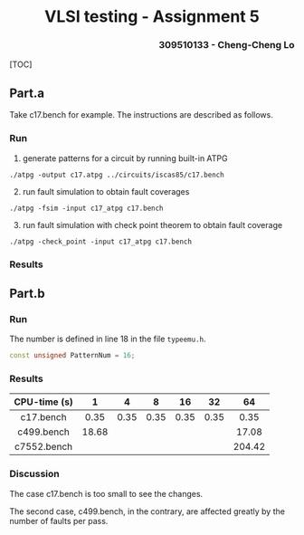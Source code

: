<h1 align=center> VLSI testing - Assignment 5 </h1>

<h3 align="right"> 309510133 - Cheng-Cheng Lo </h3>

[TOC]

## Part.a

Take c17.bench for example. The instructions are described as follows.

### Run

1. generate patterns for a circuit by running built-in ATPG

```
./atpg -output c17.atpg ../circuits/iscas85/c17.bench
```

2. run fault simulation to obtain fault coverages

```
./atpg -fsim -input c17_atpg c17.bench 
```

3. run fault simulation with check point theorem to obtain fault coverage

```
./atpg -check_point -input c17_atpg c17.bench 
```

### Results





## Part.b

### Run

The number is defined in line 18 in the file `typeemu.h`.

```c++
const unsigned PatternNum = 16;
```



### Results

| CPU-time (s) |   1   |  4   |  8   |  16  |  32  |   64   |
| :----------: | :---: | :--: | :--: | :--: | :--: | :----: |
|  c17.bench   | 0.35  | 0.35 | 0.35 | 0.35 | 0.35 |  0.35  |
|  c499.bench  | 18.68 |      |      |      |      | 17.08  |
| c7552.bench  |       |      |      |      |      | 204.42 |

### Discussion

The case c17.bench is too small to see the changes.

The second case, c499.bench, in the contrary, are affected greatly by the number of faults per pass.

 

